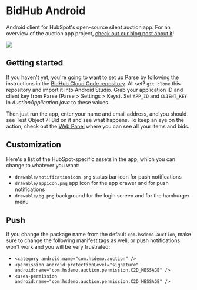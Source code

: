 # BidHub Android
Android client for HubSpot's open-source silent auction app. For an overview of the auction app project, [check out our blog post about it](http://dev.hubspot.com/blog/building-an-auction-app-in-a-weekend)!

![](http://i.imgur.com/qIud2uSl.png)

## Getting started
If you haven't yet, you're going to want to set up Parse by following the instructions in the [BidHub Cloud Code repository](https://github.com/HubSpot/BidHub-CloudCode). All set? `git clone` this repository and import it into Android Studio. Grab your application ID and client key from Parse (Parse > Settings > Keys). Set `APP_ID` and `CLIENT_KEY` in *AuctionApplication.java* to these values. 

Then just run the app, enter your name and email address, and you should see Test Object 7! Bid on it and see what happens. To keep an eye on the action, check out the [Web Panel](https://github.com/HubSpot/BidHub-WebAdmin) where you can see all your items and bids.

## Customization
Here's a list of the HubSpot-specific assets in the app, which you can change to whatever you want:
* `drawable/notificationicon.png` status bar icon for push notifications
* `drawable/appicon.png` app icon for the app drawer and for push notifications
* `drawable/bg.png` background for the login screen and for the hamburger menu

## Push
If you change the package name from the default `com.hsdemo.auction`, make sure to change the following manifest tags as well, or push notifications won't work and you will be very frustrated:
* `<category android:name="com.hsdemo.auction" />`
* `<permission android:protectionLevel="signature" android:name="com.hsdemo.auction.permission.C2D_MESSAGE" />`
* `<uses-permission android:name="com.hsdemo.auction.permission.C2D_MESSAGE" />`
